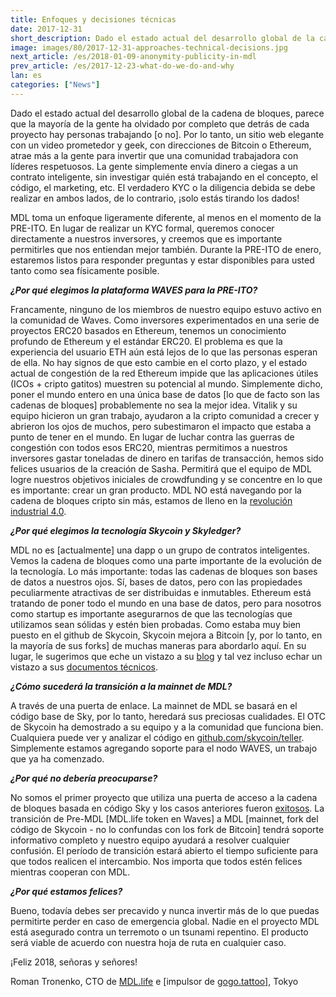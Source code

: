 ```yaml
---
title: Enfoques y decisiones técnicas
date: 2017-12-31
short_description: Dado el estado actual del desarrollo global de la cadena de bloques 
image: images/80/2017-12-31-approaches-technical-decisions.jpg
next_article: /es/2018-01-09-anonymity-publicity-in-mdl
prev_article: /es/2017-12-23-what-do-we-do-and-why
lan: es
categories: ["News"]
---
```


Dado el estado actual del desarrollo global de la cadena de bloques, parece que la mayoría de la gente ha olvidado por completo que detrás de cada proyecto hay personas trabajando [o no]. Por lo tanto, un sitio web elegante con un video prometedor y geek, con direcciones de Bitcoin o Ethereum, atrae más a la gente para invertir que una comunidad trabajadora con líderes respetuosos. La gente simplemente envía dinero a ciegas a un contrato inteligente, sin investigar quién está trabajando en el concepto, el código, el marketing, etc. El verdadero KYC o la diligencia debida se debe realizar en ambos lados, de lo contrario, ¡solo estás tirando los dados!

MDL toma un enfoque ligeramente diferente, al menos en el momento de la PRE-ITO. En lugar de realizar un KYC formal, queremos conocer directamente a nuestros inversores, y creemos que es importante permitirles que nos entiendan mejor también. Durante la PRE-ITO de enero, estaremos listos para responder preguntas y estar disponibles para usted tanto como sea físicamente posible.

***¿Por qué elegimos la plataforma WAVES para la PRE-ITO?***

Francamente, ninguno de los miembros de nuestro equipo estuvo activo en la comunidad de Waves. Como inversores experimentados en una serie de proyectos ERC20 basados ​​en Ethereum, tenemos un conocimiento profundo de Ethereum y el estándar ERC20. El problema es que la experiencia del usuario ETH aún está lejos de lo que las personas esperan de ella. No hay signos de que esto cambie en el corto plazo, y el estado actual de congestión de la red Ethereum impide que las aplicaciones útiles (ICOs + cripto gatitos) muestren su potencial al mundo. Simplemente dicho, poner el mundo entero en una única base de datos [lo que de facto son las cadenas de bloques] probablemente no sea la mejor idea. Vitalik y su equipo hicieron un gran trabajo, ayudaron a la cripto comunidad a crecer y abrieron los ojos de muchos, pero subestimaron el impacto que estaba a punto de tener en el mundo. En lugar de luchar contra las guerras de congestión con todos esos ERC20, mientras permitimos a nuestros inversores gastar toneladas de dinero en tarifas de transacción, hemos sido felices usuarios de la creación de Sasha. Permitirá que el equipo de MDL logre nuestros objetivos iniciales de crowdfunding y se concentre en lo que es importante: crear un gran producto. MDL NO está navegando por la cadena de bloques cripto sin más, estamos de lleno en la [revolución industrial 4.0](https://en.wikipedia.org/wiki/Industry_4.0).

***¿Por qué elegimos la tecnología Skycoin y Skyledger?***

MDL no es [actualmente] una dapp o un grupo de contratos inteligentes. Vemos la cadena de bloques como una parte importante de la evolución de la tecnología. Lo más importante: todas las cadenas de bloques son bases de datos a nuestros ojos. Sí, bases de datos, pero con las propiedades peculiarmente atractivas de ser distribuidas e inmutables. Ethereum está tratando de poner todo el mundo en una base de datos, pero para nosotros como startup es importante asegurarnos de que las tecnologías que utilizamos sean sólidas y estén bien probadas. Como estaba muy bien puesto en el github de Skycoin, Skycoin mejora a Bitcoin [y, por lo tanto, en la mayoría de sus forks] de muchas maneras para abordarlo aquí. En su lugar, le sugerimos que eche un vistazo a su [blog](https://blog.skycoin.net) y tal vez incluso echar un vistazo a sus [documentos técnicos](https://www.skycoin.net/whitepapers).

***¿Cómo sucederá la transición a la mainnet de MDL?***

A través de una puerta de enlace. La mainnet de MDL se basará en el código base de Sky, por lo tanto, heredará sus preciosas cualidades. El OTC de Skycoin ha demostrado a su equipo y a la comunidad que funciona bien. Cualquiera puede ver y analizar el código en [github.com/skycoin/teller](https://github.com/MDLlife/teller). Simplemente estamos agregando soporte para el nodo WAVES, un trabajo que ya ha comenzado.

***¿Por qué no debería preocuparse?***

No somos el primer proyecto que utiliza una puerta de acceso a la cadena de bloques basada en código Sky y los casos anteriores fueron [exitosos](https://otc.skycoin.net). La transición de Pre-MDL [MDL.life token en Waves] a MDL [mainnet, fork del código de Skycoin - no lo confundas con los fork de Bitcoin] tendrá soporte informativo completo y nuestro equipo ayudará a resolver cualquier confusión. El período de transición estará abierto el tiempo suficiente para que todos realicen el intercambio. Nos importa que todos estén felices mientras cooperan con MDL.

***¿Por qué estamos felices?***

Bueno, todavía debes ser precavido y nunca invertir más de lo que puedas permitirte perder en caso de emergencia global. Nadie en el proyecto MDL está asegurado contra un terremoto o un tsunami repentino. El producto será viable de acuerdo con nuestra hoja de ruta en cualquier caso.

¡Feliz 2018, señoras y señores!

Roman Tronenko, CTO de [MDL.life](http://MDL.life) e [impulsor de [gogo.tattoo](http://gogo.tattoo)], Tokyo
